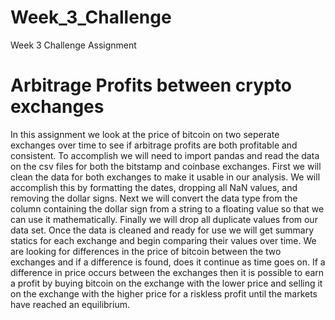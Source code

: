 # Week_3_Challenge
Week 3 Challenge Assignment

# Arbitrage Profits between crypto exchanges
In this assignment we look at the price of bitcoin on two seperate exchanges over time to see if arbitrage profits are both profitable and consistent.
To accomplish we will need to import pandas and read the data on the csv files for both the bitstamp and coinbase exchanges. 
First we will clean the data for both exchanges to make it usable in our analysis. We will accomplish this by formatting the dates, dropping all NaN
values, and removing the dollar signs. Next we will convert the data type from the column containing the dollar sign from a string to a floating value so that we can use it mathematically. Finally we will drop all duplicate values from our data set. 
Once the data is cleaned and ready for use we will get summary statics for each exchange and begin comparing their values over time. We are looking for differences in the price of bitcoin between the two exchanges and if a difference is found, does it continue as time goes on. 
If a difference in price occurs between the exchanges then it is possible to earn a profit by buying bitcoin on the exchange with the lower price and selling it on the exchange with the higher price for a riskless profit until the markets have reached an equilibrium. 
